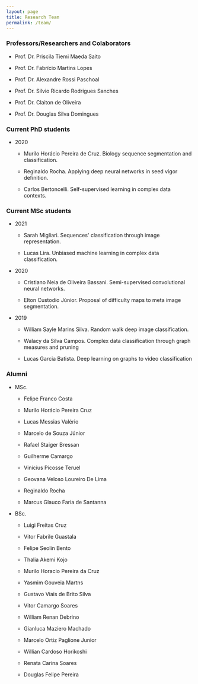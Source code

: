 ```yaml
---
layout: page
title: Research Team
permalink: /team/
---
```


<!--# Our Research Team -->


### Professors/Researchers and Colaborators

- Prof. Dr. Priscila Tiemi Maeda Saito
  
- Prof. Dr. Fabrício Martins Lopes

- Prof. Dr. Alexandre Rossi Paschoal

- Prof. Dr. Silvio Ricardo Rodrigues Sanches

- Prof. Dr. Claiton de Oliveira

- Prof. Dr. Douglas Silva Domingues


### Current PhD students

- 2020

  - Murilo Horácio Pereira de Cruz. Biology sequence segmentation and classification.
 
  - Reginaldo Rocha. Applying deep neural networks in seed vigor definition. 
 
  - Carlos Bertoncelli. Self-supervised learning in complex data contexts.


### Current MSc students

- 2021

  - Sarah Migliari. Sequences' classification through image representation. 

  - Lucas Lira. Unbiased machine learning in complex data classification. 


- 2020

  - Cristiano Neia de Oliveira Bassani. Semi-supervised convolutional neural networks. 

  - Elton Custodio Júnior. Proposal of difficulty maps to meta image segmentation. 


- 2019

  - William Sayle Marins Silva. Random walk deep image classification. 

  - Walacy da Silva Campos. Complex data classification through graph measures and pruning
  
  - Lucas Garcia Batista. Deep learning on graphs to video classification


### Alumni

- MSc.

  - Felipe Franco Costa

  - Murilo Horácio Pereira Cruz 

  - Lucas Messias Valério

  - Marcelo de Souza Júnior

  - Rafael Staiger Bressan

  - Guilherme Camargo

  - Vinícius Picosse Teruel
  
  - Geovana Veloso Loureiro De Lima

  - Reginaldo Rocha

  - Marcus Glauco Faria de Santanna


- BSc. 

  - Luigi Freitas Cruz

  - Vitor Fabrile Guastala

  - Felipe Seolin Bento

  - Thalia Akemi Kojo

  - Murilo Horacio Pereira da Cruz

  - Yasmim Gouveia Martns

  - Gustavo Viais de Brito Silva

  - Vitor Camargo Soares

  - William Renan Debrino

  - Gianluca Maziero Machado

  - Marcelo Ortiz Paglione Junior

  - Willian Cardoso Horikoshi

  - Renata Carina Soares

  - Douglas Felipe Pereira


